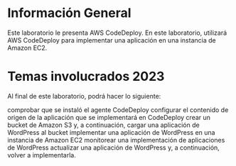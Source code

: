 # Información General

Este laboratorio le presenta AWS CodeDeploy. En este laboratorio, utilizará AWS CodeDeploy para implementar una aplicación en una instancia de Amazon EC2.


# Temas involucrados 2023

Al final de este laboratorio, podrá hacer lo siguiente:

comprobar que se instaló el agente CodeDeploy
configurar el contenido de origen de la aplicación que se implementará en CodeDeploy
crear un bucket de Amazon S3 y, a continuación, cargar una aplicación de WordPress al bucket
implementar una aplicación de WordPress en una instancia de Amazon EC2
monitorear una implementación de aplicaciones de WordPress
actualizar una aplicación de WordPress y, a continuación, volver a implementarla.
